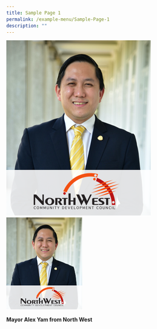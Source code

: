```yaml
---
title: Sample Page 1
permalink: /example-menu/Sample-Page-1
description: ""
---
```

![Alex Yam](/images/Mayors/Alex_Yam2.png)
<img height="auto" src="/images/Mayors/Alex_Yam2.png" width="200px">

**Mayor Alex Yam from North West**